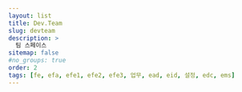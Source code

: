 ```yaml
---
layout: list
title: Dev.Team
slug: devteam
description: >
  팀 스페이스
sitemap: false
#no_groups: true
order: 2
tags: [fe, efa, efe1, efe2, efe3, 업무, ead, eid, 설정, edc, ems]
---
```


